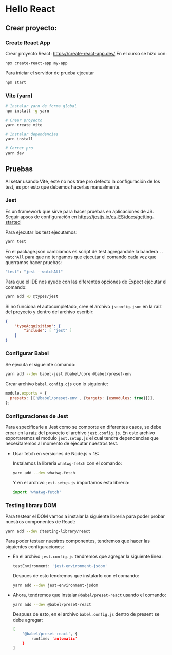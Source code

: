 # Hello React

## Crear proyecto: 

### Create React App
Crear proyecto React: https://create-react-app.dev/
En el curso se hizo con:
```bash
npx create-react-app my-app
```

Para iniciar el servidor de prueba ejecutar
```bash
npm start
```

### Vite (yarn)
```bash
# Instalar yarn de forma global
npm install -g yarn
```

```bash
# Crear proyecto
yarn create vite
```

```bash
# Instalar dependencias
yarn install
```

```bash
# Correr pro
yarn dev
```

## Pruebas
Al setar usando Vite, este no nos trae pro defecto la configuración de los test, es por esto que debemos hacerlas manualmente.

### Jest
Es un framework que sirve para hacer pruebas en aplicaciones de JS. Seguir apsos de configuración en https://jestjs.io/es-ES/docs/getting-started

Para ejecutar los test ejecutamos:
```bash
yarn test
```

En el package.json cambiamos es script de test agregandole la bandera `-- watchAll` para que no tengamos que ejecutar el comando cada vez que querramos hacer pruebas:
```bash
"test": "jest --watchAll"
```

Para que el IDE nos ayude con las diferentes opciones de Expect ejecutar el comando:
```bash
yarn add -D @types/jest
```

Si no funciona el autocompletado, cree el archivo `jsconfig.json` en la raiz del proyecto y dentro del archivo escribir:
```json
{ 
    "typeAcquisition": { 
        "include": [ "jest" ] 
    } 
}
```

### Configurar Babel
Se ejecuta el sigueinte comando:
```bash
yarn add --dev babel-jest @babel/core @babel/preset-env
```

Crear archivo `babel.config.cjs` con lo siguiente:
```js
module.exports = {
  presets: [['@babel/preset-env', {targets: {esmodules: true}}]],
};
```

### Configuraciones de Jest
Para especificarle a Jest como se comporte en diferentes casos, se debe crear en la raiz del proyecto
el archivo `jest.config.js`. En este archivo exportaremos el modulo `jest.setup.js` el cual tendra dependencias que necesitaremos al momento de ejecutar nuestros test.

- Usar fetch en versiones de Node.js < 18:

  Instalamos la librería `whatwg-fetch` con el comando:
  ```bash
  yarn add --dev whatwg-fetch
  ```

  Y en el archivo `jest.setup.js` importamos esta libreria:
  ```js
  import 'whatwg-fetch'
  ```


### Testing library DOM
Para testear el DOM vamos a instalar la siguiente libreria para poder probar nuestros componentes de React:
```bash
yarn add --dev @testing-library/react
```
Para poder testaer nuestros componentes, tendremos que hacer las siguientes configuraciones:

- En el archivo `jest.config.js` tendremos que agregar la siguiente linea:
  ```js
  testEnvironment: 'jest-environment-jsdom'
  ```

  Despues de esto tendremos que instalarlo con el comando:
  ```bash
  yarn add --dev jest-environment-jsdom
  ```

- Ahora, tendremos que instalar `@babel/preset-react` usando el comando: 
  ```bash
  yarn add --dev @babel/preset-react
  ```
  
  Despues de esto, en el archivo `babel.config.js` dentro de present se debe agregar:
  ```bash
  [
      '@babel/preset-react', {
          runtime: 'automatic'
      }
  ]
  ```